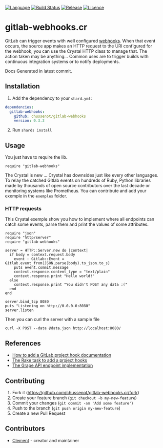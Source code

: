 [![Language](https://img.shields.io/badge/language-crystal-776791.svg)](https://github.com/crystal-lang/crystal)
[![Build
Status](https://travis-ci.org/chussenot/gitlab-webhooks.svg?branch=master)](https://travis-ci.org/chussenot/gitlab-webhooks.cr)
[![Release](https://img.shields.io/github/tag/chussenot/gitlab-webhooks.svg)](https://github.com/chussenot/gitlab-webhooks/releases)
[![Licence](https://img.shields.io/github/license/chussenot/gitlab-webhooks.svg)](https://github.com/chussenot/gitlab-webhooks/blob/master/LICENSE)

# gitlab-webhooks.cr

GitLab can trigger events with well configured [webhooks](https://docs.gitlab.com/ee/user/project/integrations/webhooks.html).
When that event occurs, the source app makes an HTTP request to the URI
configured for the webhook, you can use the Crystal HTTP class to manage that.
The action taken may be anything... Common uses are to trigger builds
with continuous integration systems or to notify deployments.

Docs Generated in latest commit.

## Installation

1. Add the dependency to your `shard.yml`:

```yaml
dependencies:
  gitlab-webhooks:
    github: chussenot/gitlab-webhooks
    version: 0.3.3
```

2. Run `shards install`

## Usage

You just have to require the lib.

```crystal
require "gitlab-webhooks"
```

The Crystal is new ... Crystal has downsides just like every other languages.
To relay the catched Gitlab events on hundreds of Ruby, Python libraries made
by thousands of open source contributors over the last decade or monitoring
systems like Prometheus. You can contribute and add your exemple in the
`exemples` folder.

### HTTP requests

This Crystal exemple show you how to implement where all endpoints can catch
some events, parse them and print the values of some attributes.

```
require "json"
require "http/server"
require "gitlab-webhooks"

server = HTTP::Server.new do |context|
  if body = context.request.body
    event : Gitlab::Event = Gitlab.event_from(JSON.parse(body).to_json.to_s)
    puts event.commit.message
    context.response.content_type = "text/plain"
    context.response.print "Hello world!"
  else
    context.response.print "You didn't POST any data :("
  end
end

server.bind_tcp 8080
puts "Listening on http://0.0.0.0:8080"
server.listen
```

Then you can curl the server with a sample file

`
curl -X POST --data @data.json http://localhost:8080/
`

## References

* [How to add a GitLab project hook documentation](https://docs.gitlab.com/ee/api/projects.html#add-project-hook)
* [The Rake task to add a project hooks](https://gitlab.com/gitlab-org/gitlab-ce/blob/master/lib/tasks/gitlab/web_hook.rake#L2)
* [The Grape API endpoint implementation](https://gitlab.com/gitlab-org/gitlab-ce/blob/master/lib/api/project_hooks.rb)

## Contributing

1. Fork it (<https://github.com/chussenot/gitlab-webhooks.cr/fork>)
2. Create your feature branch (`git checkout -b my-new-feature`)
3. Commit your changes (`git commit -am 'Add some feature'`)
4. Push to the branch (`git push origin my-new-feature`)
5. Create a new Pull Request

## Contributors

- [Clement](https://github.com/chussenot) - creator and maintainer
